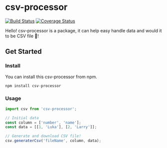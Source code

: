 # csv-processor

[![Build Status](https://travis-ci.com/ms314006/csv-processor.svg?branch=master)](https://travis-ci.com/ms314006/csv-processor)
[![Coverage Status](https://coveralls.io/repos/github/ms314006/csv-processor/badge.svg?branch=master)](https://coveralls.io/github/ms314006/csv-processor?branch=master)

Hello! csv-processor is a package, it can help easy handle data and would it to be CSV file 🙌!

## Get Started

### Install

You can install this csv-processor from npm.

```js
npm install csv-processor
```

### Usage

```js
import csv from 'csv-processor';

// Initial data
const column = ['number', 'name'];
const data = [[1, 'Luka'], [2, 'Larry']];

// Generate and download CSV file!
csv.generaterCsv('fileName', column, data);
```